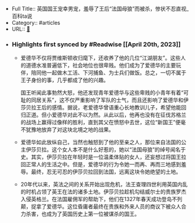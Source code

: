- Full Title:: 英国国王宠幸男宠，羞辱了王后“法国母狼”而被杀，惨状不忍直视_百科ta说
- Category:: #articles
- URL:: [🔗](https://baike.baidu.com/tashuo/browse/content?id=5c3a2427cbc9942dcb7125dd&lemmaId=2335291&fromLemmaModule=pcBottom&lemmaTitle=%E4%BC%8A%E8%8E%8E%E8%B4%9D%E6%8B%89%E7%8E%8B%E5%90%8E&fromModule=lemma_bottom-tashuo-article)
- ### Highlights first synced by #Readwise [[April 20th, 2023]]
    - 爱德华不仅将贾维斯顿收归麾下，还收养了他的几位“江湖朋友”。这些人的道德水准普遍低下，社会地位也很卑贱。他们成为了爱德华的主要玩伴，陪同他一起做木工活、下河捕鱼、为士兵们做饭。总之，一切不属于王子身份的事，几乎都成了他的兴趣。
      
      国王听闻此事勃然大怒，他还发现青年爱德华与这些卑贱的小青年有着“可耻的同居关系”，这不仅严重影响了军队的士气，而且还影响了爱德华和伊莎贝拉王后的感情。据说，老爱德华曾语重心长地教训儿子，希望他能回归正道。但小爱德华对此不以为然。从此以后，他再也没有在征伐苏格兰的战场上赢得过像样的胜利，直到其父在愤怒中去世，这位“新国王”便毫不犹豫地放弃了对这块北境之地的战果。
    - 爱德华如此放纵自己，当然也触怒到了他的至亲之人，那位来自法国的公主伊莎贝拉。这个女人本不是什么好惹的，她以“法国母狼”的绰号闻名于史。其实，伊莎贝拉在年轻时是一位温柔体贴的女人，还妄想过将国王拉回正常人的生活之中。但是，爱德华的行为令她一而再、再而三地感到羞辱。最终，忍无可忍的伊莎贝拉回到法国，远离这块令她绝望的土地。
    - 20年代以来，英法之间的关系开始出现危机，法王查理四世利用英国内乱的时机占领了英王在法的诸多土地。伊莎贝拉趁机勾结威尔士的贵族罗杰入侵英格兰。在法国雇佣军的帮助下，他们在1327年春天成功登岛不列颠，捉拿了爱德华。这位昏庸者最终在贵族和外来人员的商议下被众人合力杀害，也成为了英国历史上第一位被谋杀的国王。
